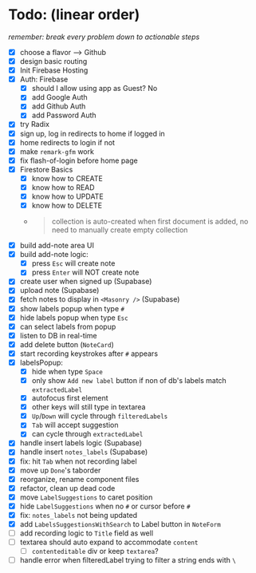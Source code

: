 # Todo: (linear order)

_remember: break every problem down to actionable steps_

- [x] choose a flavor --> Github
- [x] design basic routing
- [x] Init Firebase Hosting
- [x] Auth: Firebase
  - [x] should I allow using app as Guest? No
  - [x] add Google Auth
  - [x] add Github Auth
  - [x] add Password Auth
- [x] try Radix
- [x] sign up, log in redirects to home if logged in
- [x] home redirects to login if not
- [x] make `remark-gfm` work
- [x] fix flash-of-login before home page
- [x] Firestore Basics
  - [x] know how to CREATE
  - [x] know how to READ
  - [x] know how to UPDATE
  - [x] know how to DELETE
  - > collection is auto-created when first document is added, no need to manually create empty collection
- [x] build add-note area UI
- [x] build add-note logic:
  - [x] press `Esc` will create note
  - [x] press `Enter` will NOT create note
- [x] create user when signed up (Supabase)
- [x] upload note (Supabase)
- [x] fetch notes to display in `<Masonry />` (Supabase)
- [x] show labels popup when type `#`
- [x] hide labels popup when type `Esc`
- [x] can select labels from popup
- [x] listen to DB in real-time
- [x] add delete button (`NoteCard`)
- [x] start recording keystrokes after `#` appears
- [x] labelsPopup:
  - [x] hide when type `Space`
  - [x] only show `Add new label` button if non of db's labels match `extractedLabel`
  - [x] autofocus first element
  - [x] other keys will still type in textarea
  - [x] `Up`/`Down` will cycle through `filteredLabels`
  - [x] `Tab` will accept suggestion
  - [x] can cycle through `extractedLabel`
- [x] handle insert labels logic (Supabase)
- [x] handle insert `notes_labels` (Supabase)
- [x] fix: hit `Tab` when not recording label
- [x] move up `Done`'s taborder
- [x] reorganize, rename component files
- [x] refactor, clean up dead code
- [x] move `LabelSuggestions` to caret position
- [x] hide `LabelSuggestions` when no `#` or cursor before `#`
- [x] fix: `notes_labels` not being updated
- [x] add `LabelsSuggestionsWithSearch` to Label button in `NoteForm`
- [ ] add recording logic to `Title` field as well
- [ ] textarea should auto expand to accommodate `content`
  - [ ] `contenteditable` div or keep `textarea`?
- [ ] handle error when filteredLabel trying to filter a string ends with `\`